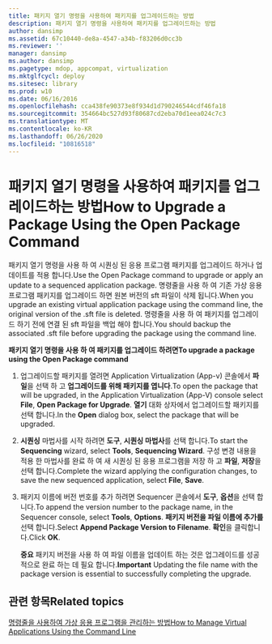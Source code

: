 ```yaml
---
title: 패키지 열기 명령을 사용하여 패키지를 업그레이드하는 방법
description: 패키지 열기 명령을 사용하여 패키지를 업그레이드하는 방법
author: dansimp
ms.assetid: 67c10440-de8a-4547-a34b-f83206d0cc3b
ms.reviewer: ''
manager: dansimp
ms.author: dansimp
ms.pagetype: mdop, appcompat, virtualization
ms.mktglfcycl: deploy
ms.sitesec: library
ms.prod: w10
ms.date: 06/16/2016
ms.openlocfilehash: cca438fe90373e8f934d1d790246544cdf46fa18
ms.sourcegitcommit: 354664bc527d93f80687cd2eba70d1eea024c7c3
ms.translationtype: MT
ms.contentlocale: ko-KR
ms.lasthandoff: 06/26/2020
ms.locfileid: "10816518"
---
```

# <span data-ttu-id="141aa-103">패키지 열기 명령을 사용하여 패키지를 업그레이드하는 방법</span><span class="sxs-lookup"><span data-stu-id="141aa-103">How to Upgrade a Package Using the Open Package Command</span></span>


<span data-ttu-id="141aa-104">패키지 열기 명령을 사용 하 여 시퀀싱 된 응용 프로그램 패키지를 업그레이드 하거나 업데이트를 적용 합니다.</span><span class="sxs-lookup"><span data-stu-id="141aa-104">Use the Open Package command to upgrade or apply an update to a sequenced application package.</span></span> <span data-ttu-id="141aa-105">명령줄을 사용 하 여 기존 가상 응용 프로그램 패키지를 업그레이드 하면 원본 버전의 sft 파일이 삭제 됩니다.</span><span class="sxs-lookup"><span data-stu-id="141aa-105">When you upgrade an existing virtual application package using the command line, the original version of the .sft file is deleted.</span></span> <span data-ttu-id="141aa-106">명령줄을 사용 하 여 패키지를 업그레이드 하기 전에 연결 된 sft 파일을 백업 해야 합니다.</span><span class="sxs-lookup"><span data-stu-id="141aa-106">You should backup the associated .sft file before upgrading the package using the command line.</span></span>

**<span data-ttu-id="141aa-107">패키지 열기 명령을 사용 하 여 패키지를 업그레이드 하려면</span><span class="sxs-lookup"><span data-stu-id="141aa-107">To upgrade a package using the Open Package command</span></span>**

1.  <span data-ttu-id="141aa-108">업그레이드할 패키지를 열려면 Application Virtualization (App-v) 콘솔에서 **파일**을 선택 하 고 **업그레이드를 위해 패키지를 엽니다**.</span><span class="sxs-lookup"><span data-stu-id="141aa-108">To open the package that will be upgraded, in the Application Virtualization (App-V) console select **File**, **Open Package for Upgrade**.</span></span> <span data-ttu-id="141aa-109">**열기** 대화 상자에서 업그레이드할 패키지를 선택 합니다.</span><span class="sxs-lookup"><span data-stu-id="141aa-109">In the **Open** dialog box, select the package that will be upgraded.</span></span>

2.  <span data-ttu-id="141aa-110">**시퀀싱** 마법사를 시작 하려면 **도구**, **시퀀싱 마법사**를 선택 합니다.</span><span class="sxs-lookup"><span data-stu-id="141aa-110">To start the **Sequencing** wizard, select **Tools**, **Sequencing Wizard**.</span></span> <span data-ttu-id="141aa-111">구성 변경 내용을 적용 한 마법사를 완료 하 여 새 시퀀싱 된 응용 프로그램을 저장 하 고 **파일**, **저장**을 선택 합니다.</span><span class="sxs-lookup"><span data-stu-id="141aa-111">Complete the wizard applying the configuration changes, to save the new sequenced application, select **File**, **Save**.</span></span>

3.  <span data-ttu-id="141aa-112">패키지 이름에 버전 번호를 추가 하려면 Sequencer 콘솔에서 **도구**, **옵션**을 선택 합니다.</span><span class="sxs-lookup"><span data-stu-id="141aa-112">To append the version number to the package name, in the Sequencer console, select **Tools**, **Options**.</span></span> <span data-ttu-id="141aa-113">**패키지 버전을 파일 이름에 추가를**선택 합니다.</span><span class="sxs-lookup"><span data-stu-id="141aa-113">Select **Append Package Version to Filename**.</span></span> <span data-ttu-id="141aa-114">**확인**을 클릭합니다.</span><span class="sxs-lookup"><span data-stu-id="141aa-114">Click **OK**.</span></span>

    <span data-ttu-id="141aa-115">**중요**  패키지 버전을 사용 하 여 파일 이름을 업데이트 하는 것은 업그레이드를 성공적으로 완료 하는 데 필요 합니다.</span><span class="sxs-lookup"><span data-stu-id="141aa-115">**Important** Updating the file name with the package version is essential to successfully completing the upgrade.</span></span>

     

## <span data-ttu-id="141aa-116">관련 항목</span><span class="sxs-lookup"><span data-stu-id="141aa-116">Related topics</span></span>


[<span data-ttu-id="141aa-117">명령줄을 사용하여 가상 응용 프로그램을 관리하는 방법</span><span class="sxs-lookup"><span data-stu-id="141aa-117">How to Manage Virtual Applications Using the Command Line</span></span>](how-to-manage-virtual-applications-using-the-command-line.md)

 

 





